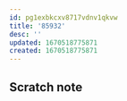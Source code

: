 ```yaml
---
id: pg1exbkcxv8717vdnv1qkvw
title: '85932'
desc: ''
updated: 1670518775871
created: 1670518775871
---
```


## Scratch note

